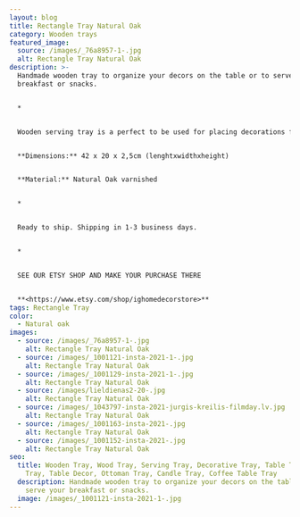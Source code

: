 ```yaml
---
layout: blog
title: Rectangle Tray Natural Oak
category: Wooden trays
featured_image:
  source: /images/_76a8957-1-.jpg
  alt: Rectangle Tray Natural Oak
description: >-
  Handmade wooden tray to organize your decors on the table or to serve your
  breakfast or snacks.


  *


  Wooden serving tray is a perfect to be used for placing decorations for any holidays- Easter, Advent time, Christmas. You can use it as a serving tray while you have your breakfast, an ottoman tray in your living room or as a candle or decoration holder on your bedside table. Also perfect housewarming, Birthday or Mother's Day gift.


  **Dimensions:** 42 x 20 x 2,5cm (lenghtxwidthxheight)


  **Material:** Natural Oak varnished


  *


  Ready to ship. Shipping in 1-3 business days.


  *


  SEE OUR ETSY SHOP AND MAKE YOUR PURCHASE THERE


  **<https://www.etsy.com/shop/ighomedecorstore>**
tags: Rectangle Tray
color:
  - Natural oak
images:
  - source: /images/_76a8957-1-.jpg
    alt: Rectangle Tray Natural Oak
  - source: /images/_1001121-insta-2021-1-.jpg
    alt: Rectangle Tray Natural Oak
  - source: /images/_1001129-insta-2021-1-.jpg
    alt: Rectangle Tray Natural Oak
  - source: /images/lieldienas2-20-.jpg
    alt: Rectangle Tray Natural Oak
  - source: /images/_1043797-insta-2021-jurgis-kreilis-filmday.lv.jpg
    alt: Rectangle Tray Natural Oak
  - source: /images/_1001163-insta-2021-.jpg
    alt: Rectangle Tray Natural Oak
  - source: /images/_1001152-insta-2021-.jpg
    alt: Rectangle Tray Natural Oak
seo:
  title: Wooden Tray, Wood Tray, Serving Tray, Decorative Tray, Table Tray, Tea
    Tray, Table Decor, Ottoman Tray, Candle Tray, Coffee Table Tray
  description: Handmade wooden tray to organize your decors on the table or to
    serve your breakfast or snacks.
  image: /images/_1001121-insta-2021-1-.jpg
---
```

